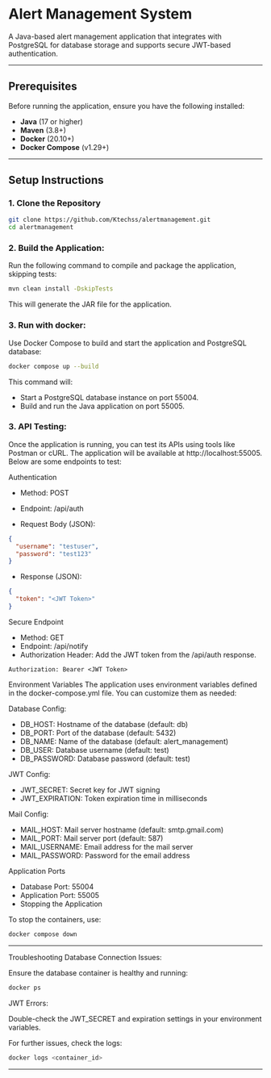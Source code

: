 # Alert Management System

A Java-based alert management application that integrates with PostgreSQL for database storage and supports secure JWT-based authentication.

---

## Prerequisites

Before running the application, ensure you have the following installed:

- **Java** (17 or higher)
- **Maven** (3.8+)
- **Docker** (20.10+)
- **Docker Compose** (v1.29+)

---

## Setup Instructions

### **1. Clone the Repository**

```bash
git clone https://github.com/Ktechss/alertmanagement.git
cd alertmanagement
```
### **2. Build the Application:**

Run the following command to compile and package the application, skipping tests:

```bash
mvn clean install -DskipTests
```

This will generate the JAR file for the application.

### **3. Run with docker:**

Use Docker Compose to build and start the application and PostgreSQL database:

```bash
docker compose up --build
```
This command will:

- Start a PostgreSQL database instance on port 55004.
- Build and run the Java application on port 55005.

### **3. API Testing:**

Once the application is running, you can test its APIs using tools like Postman or cURL. The application will be available at http://localhost:55005. Below are some endpoints to test:

Authentication

- Method: POST

- Endpoint: /api/auth

- Request Body (JSON):
```JSON
{
  "username": "testuser",
  "password": "test123"
}
```
- Response (JSON):
```JSON
{
  "token": "<JWT Token>"
}
```

Secure Endpoint

- Method: GET
- Endpoint: /api/notify
- Authorization Header: Add the JWT token from the /api/auth response.
```
Authorization: Bearer <JWT Token>
```
Environment Variables
The application uses environment variables defined in the docker-compose.yml file. You can customize them as needed:

Database Config:
- DB_HOST: Hostname of the database (default: db)
- DB_PORT: Port of the database (default: 5432)
- DB_NAME: Name of the database (default: alert_management)
- DB_USER: Database username (default: test)
- DB_PASSWORD: Database password (default: test)
  
JWT Config:
- JWT_SECRET: Secret key for JWT signing
- JWT_EXPIRATION: Token expiration time in milliseconds
  
Mail Config:
- MAIL_HOST: Mail server hostname (default: smtp.gmail.com)
- MAIL_PORT: Mail server port (default: 587)
- MAIL_USERNAME: Email address for the mail server
- MAIL_PASSWORD: Password for the email address
  
Application Ports
- Database Port: 55004
- Application Port: 55005
- Stopping the Application

To stop the containers, use:
```bash
docker compose down
```
---

Troubleshooting
Database Connection Issues:

Ensure the database container is healthy and running:

```bash
docker ps
```

JWT Errors:

Double-check the JWT_SECRET and expiration settings in your environment variables.

For further issues, check the logs:

```bash
docker logs <container_id>
```

---
